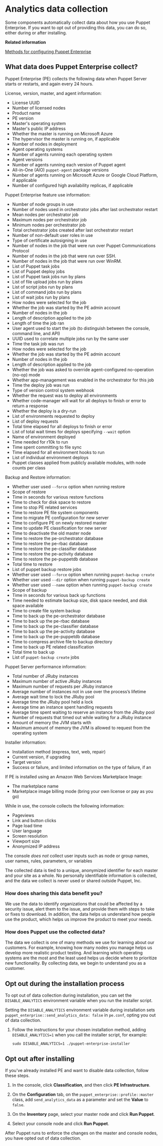 # Analytics data collection

Some components automatically collect data about how you use Puppet Enterprise. If you want to opt out of providing this data, you can do so, either during or after installing.

**Related information**  


[Methods for configuring Puppet Enterprise](config_intro.md#)

## What data does Puppet Enterprise collect?

Puppet Enterprise \(PE\) collects the following data when Puppet Server starts or restarts, and again every 24 hours.

License, version, master, and agent information:

-   License UUID
-   Number of licensed nodes
-   Product name
-   PE version
-   Master's operating system
-   Master's public IP address
-   Whether the master is running on Microsoft Azure
-   The hypervisor the master is running on, if applicable
-   Number of nodes in deployment
-   Agent operating systems
-   Number of agents running each operating system
-   Agent versions
-   Number of agents running each version of Puppet agent
-   All-in-One \(AIO\) `puppet-agent` package versions
-   Number of agents running on Microsoft Azure or Google Cloud Platform, if applicable
-   Number of configured high availability replicas, if applicable

Puppet Enterprise feature use information:

-   Number of node groups in use
-   Number of nodes used in orchestrator jobs after last orchestrator restart
-   Mean nodes per orchestrator job
-   Maximum nodes per orchestrator job
-   Minimum nodes per orchestrator job
-   Total orchestrator jobs created after last orchestrator restart
-   Number of non-default user roles in use
-   Type of certificate autosigning in use
-   Number of nodes in the job that were run over Puppet Communications Protocol
-   Number of nodes in the job that were run over SSH.
-   Number of nodes in the job that were run over WinRM.
-   List of Puppet task jobs
-   List of Puppet deploy jobs
-   List of Puppet task jobs run by plans
-   List of file upload jobs run by plans
-   List of script jobs run by plans
-   List of command jobs run by plans
-   List of wait jobs run by plans
-   How nodes were selected for the job
-   Whether the job was started by the PE admin account
-   Number of nodes in the job
-   Length of description applied to the job
-   Length of time the job ran
-   User agent used to start the job \(to distinguish between the console, command line, and API\)
-   UUID used to correlate multiple jobs run by the same user
-   Time the task job was run
-   How nodes were selected for the job
-   Whether the job was started by the PE admin account
-   Number of nodes in the job
-   Length of description applied to the job
-   Whether the job was asked to override agent-configured no-operation \(no-op\) mode
-   Whether app-management was enabled in the orchestrator for this job
-   Time the deploy job was run
-   Type of version control system webhook
-   Whether the request was to deploy all environments
-   Whether code-manager will wait for all deploys to finish or error to return a response
-   Whether the deploy is a dry-run
-   List of environments requested to deploy
-   List of deploy requests
-   Total time elapsed for all deploys to finish or error
-   List of total wait times for deploys specifying `--wait` option
-   Name of environment deployed
-   Time needed for r10k to run
-   Time spent committing to file sync
-   Time elapsed for all environment hooks to run
-   List of individual environment deploys
-   Puppet classes applied from publicly available modules, with node counts per class


Backup and Restore information:

-   Whether user used `--force` option when running restore
-   Scope of restore
-   Time in seconds for various restore functions
-   Time to check for disk space to restore
-   Time to stop PE related services
-   Time to restore PE file system components
-   Time to migrate PE configuration for new server
-   Time to configure PE on newly restored master
-   Time to update PE classification for new server
-   Time to deactivate the old master node
-   Time to restore the pe-orchestrator database
-   Time to restore the pe-rbac database
-   Time to restore the pe-classifier database
-   Time to restore the pe-activity database
-   Time to restore the pe-puppetdb database
-   Total time to restore
-   List of puppet backup restore jobs
-   Whether user used `--force` option when running `puppet-backup create`
-   Whether user used `--dir` option when running `puppet-backup create`
-   Whether user used `--name` option when running `puppet-backup create`
-   Scope of backup
-   Time in seconds for various back up functions
-   Time needed to estimate backup size, disk space needed, and disk space available
-   Time to create file system backup
-   Time to back up the pe-orchestrator database
-   Time to back up the pe-rbac database
-   Time to back up the pe-classifier database
-   Time to back up the pe-activity database
-   Time to back up the pe-puppetdb database
-   Time to compress archive file to backup directory
-   Time to back up PE related classification
-   Total time to back up
-   List of `puppet-backup create` jobs

Puppet Server performance information:

-   Total number of JRuby instances
-   Maximum number of active JRuby instances
-   Maximum number of requests per JRuby instance
-   Average number of instances not in use over the process’s lifetime
-   Average wait time to lock the JRuby pool
-   Average time the JRuby pool held a lock
-   Average time an instance spent handling requests
-   Average time spent waiting to reserve an instance from the JRuby pool
-   Number of requests that timed out while waiting for a JRuby instance
-   Amount of memory the JVM starts with
-   Maximum amount of memory the JVM is allowed to request from the operating system

Installer information:

-   Installation method \(express, text, web, repair\)
-   Current version, if upgrading
-   Target version
-   Success or failure, and limited information on the type of failure, if an

If PE is installed using an Amazon Web Services Marketplace Image:

-   The marketplace name
-   Marketplace image billing mode \(bring your own license or pay as you go\)

While in use, the console collects the following information:

-   Pageviews
-   Link and button clicks
-   Page load time
-   User language
-   Screen resolution
-   Viewport size
-   Anonymized IP address

The console *does not* collect user inputs such as node or group names, user names, rules, parameters, or variables

The collected data is tied to a unique, anonymized identifier for each master and your site as a whole. No personally identifiable information is collected, and the data we collect is never used or shared outside Puppet, Inc.

### How does sharing this data benefit you?

We use the data to identify organizations that could be affected by a security issue, alert them to the issue, and provide them with steps to take or fixes to download. In addition, the data helps us understand how people use the product, which helps us improve the product to meet your needs.

### How does Puppet use the collected data?

The data we collect is one of many methods we use for learning about our customers. For example, knowing how many nodes you manage helps us develop more realistic product testing. And learning which operating systems are the most and the least used helps us decide where to prioritize new functionality. By collecting data, we begin to understand you as a customer.

## Opt out during the installation process

To opt out of data collection during installation, you can set the `DISABLE_ANALYTICS` environment variable when you run the installer script.

Setting the `DISABLE_ANALYTICS` environment variable during installation sets `puppet_enterprise::send_analytics_data: false` in `pe.conf`, opting you out of data collection.

1.  Follow the instructions for your chosen installation method, adding `DISABLE_ANALYTICS=1` when you call the installer script, for example:

    ```
    sudo DISABLE_ANALYTICS=1 ./puppet-enterprise-installer
    ```


## Opt out after installing

If you've already installed PE and want to disable data collection, follow these steps.

1.  In the console, click **Classification**, and then click **PE Infrastructure**.

2.  On the **Configuration** tab, on the `puppet_enterprise::profile::master` class, add `send_analytics_data` as a parameter and set the **Value** to `false`.

3.  On the **Inventory** page, select your master node and click **Run Puppet**.

4.  Select your console node and click **Run Puppet**.


After Puppet runs to enforce the changes on the master and console nodes, you have opted out of data collection.


